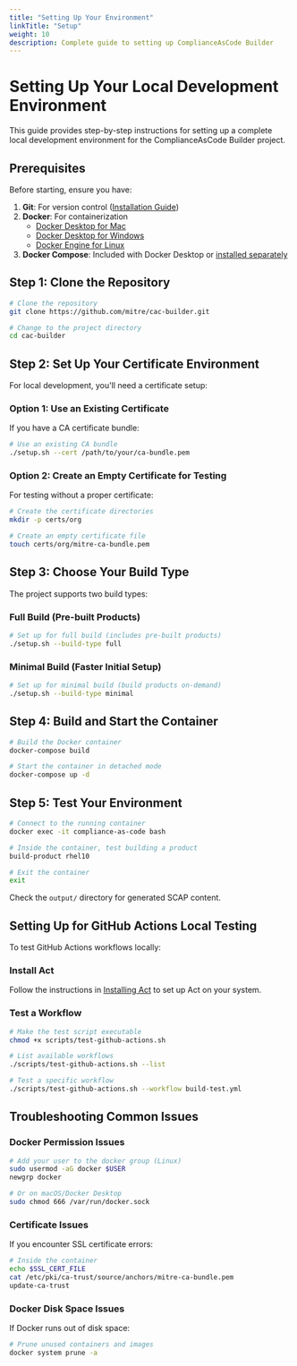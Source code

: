 ```yaml
---
title: "Setting Up Your Environment"
linkTitle: "Setup"
weight: 10
description: Complete guide to setting up ComplianceAsCode Builder
---
```


# Setting Up Your Local Development Environment

This guide provides step-by-step instructions for setting up a complete local development environment for the ComplianceAsCode Builder project.

## Prerequisites

Before starting, ensure you have:

1. **Git**: For version control ([Installation Guide](https://git-scm.com/book/en/v2/Getting-Started-Installing-Git))
2. **Docker**: For containerization
   - [Docker Desktop for Mac](https://www.docker.com/products/docker-desktop/)
   - [Docker Desktop for Windows](https://www.docker.com/products/docker-desktop/)
   - [Docker Engine for Linux](https://docs.docker.com/engine/install/)
3. **Docker Compose**: Included with Docker Desktop or [installed separately](https://docs.docker.com/compose/install/)

## Step 1: Clone the Repository

```bash
# Clone the repository
git clone https://github.com/mitre/cac-builder.git

# Change to the project directory
cd cac-builder
```

## Step 2: Set Up Your Certificate Environment

For local development, you'll need a certificate setup:

### Option 1: Use an Existing Certificate

If you have a CA certificate bundle:

```bash
# Use an existing CA bundle
./setup.sh --cert /path/to/your/ca-bundle.pem
```

### Option 2: Create an Empty Certificate for Testing

For testing without a proper certificate:

```bash
# Create the certificate directories
mkdir -p certs/org

# Create an empty certificate file
touch certs/org/mitre-ca-bundle.pem
```

## Step 3: Choose Your Build Type

The project supports two build types:

### Full Build (Pre-built Products)

```bash
# Set up for full build (includes pre-built products)
./setup.sh --build-type full
```

### Minimal Build (Faster Initial Setup)

```bash
# Set up for minimal build (build products on-demand)
./setup.sh --build-type minimal
```

## Step 4: Build and Start the Container

```bash
# Build the Docker container
docker-compose build

# Start the container in detached mode
docker-compose up -d
```

## Step 5: Test Your Environment

```bash
# Connect to the running container
docker exec -it compliance-as-code bash

# Inside the container, test building a product
build-product rhel10

# Exit the container
exit
```

Check the `output/` directory for generated SCAP content.

## Setting Up for GitHub Actions Local Testing

To test GitHub Actions workflows locally:

### Install Act

Follow the instructions in [Installing Act](/development/installing-act/) to set up Act on your system.

### Test a Workflow

```bash
# Make the test script executable
chmod +x scripts/test-github-actions.sh

# List available workflows
./scripts/test-github-actions.sh --list

# Test a specific workflow
./scripts/test-github-actions.sh --workflow build-test.yml
```

## Troubleshooting Common Issues

### Docker Permission Issues

```bash
# Add your user to the docker group (Linux)
sudo usermod -aG docker $USER
newgrp docker

# Or on macOS/Docker Desktop
sudo chmod 666 /var/run/docker.sock
```

### Certificate Issues

If you encounter SSL certificate errors:

```bash
# Inside the container
echo $SSL_CERT_FILE
cat /etc/pki/ca-trust/source/anchors/mitre-ca-bundle.pem
update-ca-trust
```

### Docker Disk Space Issues

If Docker runs out of disk space:

```bash
# Prune unused containers and images
docker system prune -a
```